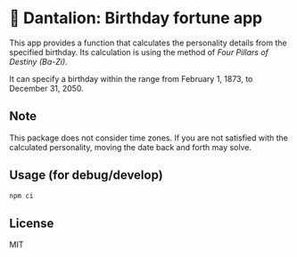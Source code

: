 # 🦁 Dantalion: Birthday fortune app

This app provides a function that calculates the personality details from
the specified birthday. Its calculation is using the method of
_Four Pillars of Destiny (Ba-Zi)_.

It can specify a birthday within the range from February 1, 1873, to
December 31, 2050.

## Note

This package does not consider time zones. If you are not satisfied with
the calculated personality, moving the date back and forth may solve.

## Usage (for debug/develop)

```sh
npm ci
```

## License

MIT
